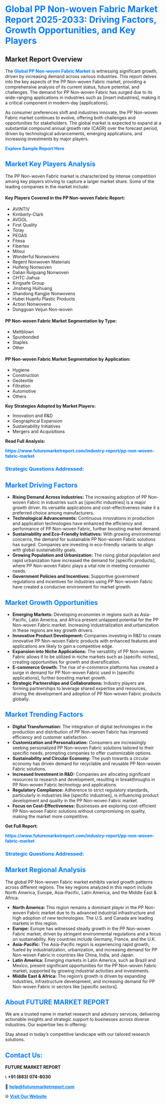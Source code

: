 <h1 style="color: #007BFF;">Global PP Non-woven Fabric Market Report 2025-2033: Driving Factors, Growth Opportunities, and Key Players</h1>

<section id="overview">
<h2>Market Report Overview</h2>
<p>The <a href="https://www.futuremarketreport.com/industry-report/pp-non-woven-fabric-market" style="color: #007BFF; text-decoration: none;"><strong>Global PP Non-woven Fabric Market</strong></a> is witnessing significant growth, driven by increasing demand across various industries. This report delves into the key aspects of the PP Non-woven Fabric market, providing a comprehensive analysis of its current status, future potential, and challenges. The demand for PP Non-woven Fabric has surged due to its wide-ranging applications in industries such as [insert industries], making it a critical component in modern-day [applications].</p>
<p>As consumer preferences shift and industries innovate, the PP Non-woven Fabric market continues to evolve, offering both challenges and opportunities for stakeholders. The global market is expected to expand at a substantial compound annual growth rate (CAGR) over the forecast period, driven by technological advancements, emerging applications, and increasing investments by major players.</p>
</section>

<section id="overview">
<p><a href="https://www.futuremarketreport.com/request-sample/reportId=28265" style="color: #007BFF; text-decoration: none;"><strong>Explore Sample Report Here</strong></a></p>
</section>

<section id="key-players">
<h2 style="color: #007BFF;">Market Key Players Analysis</h2>
<p>The PP Non-woven Fabric market is characterized by intense competition among key players striving to capture a larger market share. Some of the leading companies in the market include:</p>
<h4>Key Players Covered in the PP Non-woven Fabric Report:</h4>
<ul><li>AVINTIV</li><li>Kimberly-Clark</li><li>AVGOL</li><li>First Quality</li><li>Toray</li><li>PEGAS</li><li>Fitesa</li><li>Fibertex</li><li>Mitsui</li><li>Wonderful Nonwovens</li><li>Regent Nonwoven Materials</li><li>Huifeng Nonwoven</li><li>Dalian Ruiguang Nonwoven</li><li>CHTC Jiahua</li><li>Kingsafe Group</li><li>Jinsheng Huihuang</li><li>Shandong Kangjie Nonwovens</li><li>Hubei Huanfu Plastic Products</li><li>Action Nonwovens</li><li>Dongguan Veijun Non-woven</li></ul>
<h4>PP Non-woven Fabric Market Segmentation by Type:</h4>
<ul><li>Meltblown</li><li>Spunbonded</li><li>Staples</li><li>Other</li></ul>

<h4>PP Non-woven Fabric Market Segmentation by Application:</h4>
<ul><li>Hygiene</li><li>Construction</li><li>Geotextile</li><li>Filtration</li><li>Automotive</li><li>Others</li></ul>
<p><strong>Key Strategies Adopted by Market Players:</strong></p>
<ul>
<li>Innovation and R&D</li>
<li>Geographical Expansion</li>
<li>Sustainability Initiatives</li>
<li>Mergers and Acquisitions</li>
</ul>
</section>

<section>
<p><strong>Read Full Analysis: </strong></p><a href="https://www.futuremarketreport.com/industry-report/pp-non-woven-fabric-market" style="color: #007BFF; text-decoration: none;"><strong>https://www.futuremarketreport.com/industry-report/pp-non-woven-fabric-market</strong></a>
<h3 style="color: #007BFF;">Strategic Questions Addressed:</h3>
</section>

<section id="driving-factors">
<h2 style="color: #007BFF;">Market Driving Factors</h2>
<ul>
<li><strong>Rising Demand Across Industries:</strong> The increasing adoption of PP Non-woven Fabric in industries such as [specific industries] is a major growth driver. Its versatile applications and cost-effectiveness make it a preferred choice among manufacturers.</li>
<li><strong>Technological Advancements:</strong> Continuous innovations in production and application technologies have enhanced the efficiency and performance of PP Non-woven Fabric, further boosting market demand.</li>
<li><strong>Sustainability and Eco-Friendly Initiatives:</strong> With growing environmental concerns, the demand for sustainable PP Non-woven Fabric solutions has surged. Companies are investing in eco-friendly variants to align with global sustainability goals.</li>
<li><strong>Growing Population and Urbanization:</strong> The rising global population and rapid urbanization have increased the demand for [specific products], where PP Non-woven Fabric plays a vital role in meeting consumer needs.</li>
<li><strong>Government Policies and Incentives:</strong> Supportive government regulations and incentives for industries using PP Non-woven Fabric have created a conducive environment for market growth.</li>
</ul>
</section>

<section id="growth-opportunities">
<h2 style="color: #007BFF;">Market Growth Opportunities</h2>
<ul>
<li><strong>Emerging Markets:</strong> Developing economies in regions such as Asia-Pacific, Latin America, and Africa present untapped potential for the PP Non-woven Fabric market. Increasing industrialization and urbanization in these regions are key growth drivers.</li>
<li><strong>Innovative Product Development:</strong> Companies investing in R&D to create innovative PP Non-woven Fabric products with enhanced features and applications are likely to gain a competitive edge.</li>
<li><strong>Expansion into Niche Applications:</strong> The versatility of PP Non-woven Fabric allows it to be utilized in niche markets such as [specific niches], creating opportunities for growth and diversification.</li>
<li><strong>E-commerce Growth:</strong> The rise of e-commerce platforms has created a surge in demand for PP Non-woven Fabric used in [specific applications], further boosting market growth.</li>
<li><strong>Strategic Partnerships and Collaborations:</strong> Industry players are forming partnerships to leverage shared expertise and resources, driving the development and adoption of PP Non-woven Fabric products globally.</li>
</ul>
</section>

<section id="trending-factors">
<h2 style="color: #007BFF;">Market Trending Factors</h2>
<ul>
<li><strong>Digital Transformation:</strong> The integration of digital technologies in the production and distribution of PP Non-woven Fabric has improved efficiency and customer satisfaction.</li>
<li><strong>Customization and Personalization:</strong> Consumers are increasingly seeking personalized PP Non-woven Fabric solutions tailored to their specific needs, prompting companies to offer customizable options.</li>
<li><strong>Sustainability and Circular Economy:</strong> The push towards a circular economy has driven demand for recyclable and reusable PP Non-woven Fabric solutions.</li>
<li><strong>Increased Investment in R&D:</strong> Companies are allocating significant resources to research and development, resulting in breakthroughs in PP Non-woven Fabric technology and applications.</li>
<li><strong>Regulatory Compliance:</strong> Adherence to strict regulatory standards, particularly in industries like [specific industries], is influencing product development and quality in the PP Non-woven Fabric market.</li>
<li><strong>Focus on Cost-Effectiveness:</strong> Businesses are exploring cost-efficient PP Non-woven Fabric solutions without compromising on quality, making the market more competitive.</li>
</ul>
</section>

<section>
<p><strong>Get Full Report: </strong></p><a href="https://www.futuremarketreport.com/industry-report/pp-non-woven-fabric-market" style="color: #007BFF; text-decoration: none;"><strong>https://www.futuremarketreport.com/industry-report/pp-non-woven-fabric-market</strong></a>
<h3 style="color: #007BFF;">Strategic Questions Addressed:</h3>
</section>


<section id="regional-analysis">
<h2 style="color: #007BFF;">Market Regional Analysis</h2>
<p>The global PP Non-woven Fabric market exhibits varied growth patterns across different regions. The key regions analyzed in this report include North America, Europe, Asia-Pacific, Latin America, and the Middle East & Africa:</p>
<ul>
<li><strong>North America:</strong> This region remains a dominant player in the PP Non-woven Fabric market due to its advanced industrial infrastructure and high adoption of new technologies. The U.S. and Canada are leading markets in this region.</li>
<li><strong>Europe:</strong> Europe has witnessed steady growth in the PP Non-woven Fabric market, driven by stringent environmental regulations and a focus on sustainability. Key countries include Germany, France, and the U.K.</li>
<li><strong>Asia-Pacific:</strong> The Asia-Pacific region is experiencing rapid growth, fueled by industrialization, urbanization, and increasing demand for PP Non-woven Fabric in countries like China, India, and Japan.</li>
<li><strong>Latin America:</strong> Emerging markets in Latin America, such as Brazil and Mexico, present significant opportunities for the PP Non-woven Fabric market, supported by growing industrial activities and investments.</li>
<li><strong>Middle East & Africa:</strong> The region’s growth is driven by expanding industries, infrastructure development, and increasing demand for PP Non-woven Fabric in sectors like [specific sectors].</li>
</ul>
</section>

<footer>
<h2 style="color: #007BFF;">About FUTURE MARKET REPORT</h2>
<p>We are a trusted name in market research and advisory services, delivering actionable insights and strategic support to businesses across diverse industries. Our expertise lies in offering:</p>

<p>Stay ahead in today’s competitive landscape with our tailored research solutions.</p>

<h2 style="color: #007BFF;">Contact Us:</h2>
<p><strong>FUTURE MARKET REPORT</strong></p>
<p>📞 <strong>+91 (883) 074-8030</strong></p>
<p>📧 <strong><a href="mailto:help@futuremarketreport.com" style="color: #007BFF;">help@futuremarketreport.com</a></strong></p>
<p>🌐 <strong><a href="https://www.futuremarketreport.com/" style="color: #007BFF;">Visit Our Website</a></strong></p>
</footer>